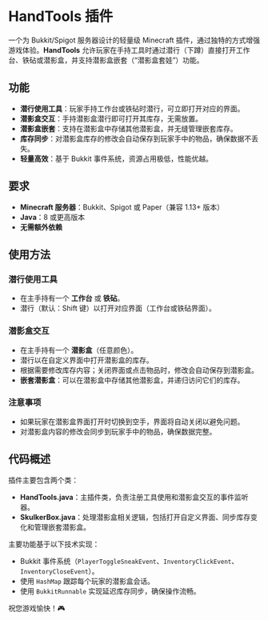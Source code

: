 # HandTools 插件

一个为 Bukkit/Spigot 服务器设计的轻量级 Minecraft 插件，通过独特的方式增强游戏体验。**HandTools** 允许玩家在手持工具时通过潜行（下蹲）直接打开工作台、铁砧或潜影盒，并支持潜影盒嵌套（“潜影盒套娃”）功能。

## 功能

- **潜行使用工具**：玩家手持工作台或铁砧时潜行，可立即打开对应的界面。
- **潜影盒交互**：手持潜影盒潜行即可打开其库存，无需放置。
- **潜影盒嵌套**：支持在潜影盒中存储其他潜影盒，并无缝管理嵌套库存。
- **库存同步**：对潜影盒库存的修改会自动保存到玩家手中的物品，确保数据不丢失。
- **轻量高效**：基于 Bukkit 事件系统，资源占用极低，性能优越。

## 要求

- **Minecraft 服务器**：Bukkit、Spigot 或 Paper（兼容 1.13+ 版本）
- **Java**：8 或更高版本
- **无需额外依赖**

## 使用方法

### 潜行使用工具
- 在主手持有一个 **工作台** 或 **铁砧**。
- 潜行（默认：Shift 键）以打开对应界面（工作台或铁砧界面）。

### 潜影盒交互
- 在主手持有一个 **潜影盒**（任意颜色）。
- 潜行以在自定义界面中打开潜影盒的库存。
- 根据需要修改库存内容；关闭界面或点击物品时，修改会自动保存到潜影盒。
- **嵌套潜影盒**：可以在潜影盒中存储其他潜影盒，并递归访问它们的库存。

### 注意事项
- 如果玩家在潜影盒界面打开时切换到空手，界面将自动关闭以避免问题。
- 对潜影盒内容的修改会同步到玩家手中的物品，确保数据完整。

## 代码概述

插件主要包含两个类：

- **HandTools.java**：主插件类，负责注册工具使用和潜影盒交互的事件监听器。
- **SkulkerBox.java**：处理潜影盒相关逻辑，包括打开自定义界面、同步库存变化和管理嵌套潜影盒。

主要功能基于以下技术实现：
- Bukkit 事件系统（`PlayerToggleSneakEvent`、`InventoryClickEvent`、`InventoryCloseEvent`）。
- 使用 `HashMap` 跟踪每个玩家的潜影盒会话。
- 使用 `BukkitRunnable` 实现延迟库存同步，确保操作流畅。

祝您游戏愉快！🎮
